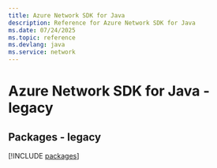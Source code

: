 ```yaml
---
title: Azure Network SDK for Java
description: Reference for Azure Network SDK for Java
ms.date: 07/24/2025
ms.topic: reference
ms.devlang: java
ms.service: network
---
```

# Azure Network SDK for Java - legacy
## Packages - legacy
[!INCLUDE [packages](network-index.md)]